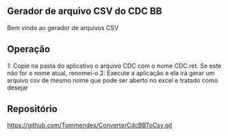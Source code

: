 ## Gerador de arquivo CSV do CDC BB

Bem vindo ao gerador de arquivos CSV   

## Operação

1: Copie na pasta do aplicativo o arquivo CDC com o nome CDC.ret. Se este não for o nome atual, renomei-o
2: Execute a aplicação e ela irá gerar um arquivo csv de mesmo nome que pode ser aberto no excel e tratado como desejar

## Repositório

https://github.com/Tommendes/ConverterCdcBBToCsv.git